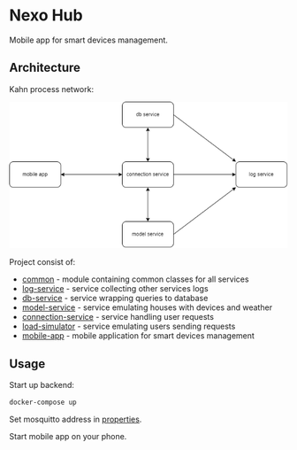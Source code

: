 # Nexo Hub

Mobile app for smart devices management.

## Architecture

Kahn process network:

![Architecture](./doc/arch.png)

Project consist of:
- [common](./common) - module containing common classes for all services
- [log-service](./log-service) - service collecting other services logs
- [db-service](./db-service) - service wrapping queries to database
- [model-service](./model-service) - service emulating houses with devices and weather
- [connection-service](./connection-service) - service handling user requests
- [load-simulator](./load-simulator) - service emulating users sending requests
- [mobile-app](./mobile-app) - mobile application for smart devices management

## Usage

Start up backend:

```bash
docker-compose up
```

Set mosquitto address in [properties](./mobile-app/src/main/assets/app.properties).

Start mobile app on your phone.
